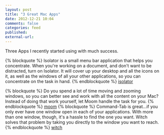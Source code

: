 ```yaml
---
layout: post
title: "3 Great Mac Apps"
date: 2012-12-21 10:04
comments: false
categories: feed
published: 
external-url: 
---
```

Three Apps I recently started using with much success. 
<!--more-->
{% blockquote %}
Isolator is a small menu bar application that helps you concentrate. When you're working on a document, and don't want to be distracted, turn on Isolator. It will cover up your desktop and all the icons on it, as well as the windows of all your other applications, so you can concentrate on the task in hand.
{% endblockquote %}
[isolator](http://willmore.eu/software/isolator/)

{% blockquote %}
Do you spend a lot of time moving and zooming windows, so you can better see and work with all the content on your Mac? Instead of doing that work yourself, let Moom handle the task for you.
{% endblockquote %}
[moom](http://manytricks.com/moom/)
{% blockquote %}
Command-Tab is great…if you only ever have one window open in each of your applications. With more than one window, though, it's a hassle to find the one you want. Witch solves that problem by taking you directly to the window you want to reach.
{% endblockquote %}
[witch](http://manytricks.com/witch/)